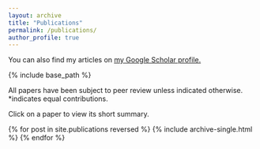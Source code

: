 ```yaml
---
layout: archive
title: "Publications"
permalink: /publications/
author_profile: true
---
```


<!-- {% if author.googlescholar %} -->
You can also find my articles on <u><a href="{{author.googlescholar}}">my Google Scholar profile</a>.</u>
<!-- {% endif %} -->

{% include base_path %}

All papers have been subject to peer review unless indicated otherwise. *indicates equal contributions.

Click on a paper to view its short summary.

{% for post in site.publications reversed %}
  {% include archive-single.html %}
{% endfor %}

